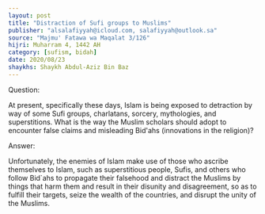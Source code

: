 ```yaml
---
layout: post
title: "Distraction of Sufi groups to Muslims"
publisher: "alsalafiyyah@icloud.com, salafiyyah@outlook.sa"
source: "Majmu' Fatawa wa Maqalat 3/126"
hijri: Muharram 4, 1442 AH
category: [sufism, bidah]
date: 2020/08/23
shaykhs: Shaykh Abdul-Aziz Bin Baz
---
```



Question: 

At present, specifically these days, Islam is being exposed to detraction by way of some Sufi groups, charlatans, sorcery, mythologies, and superstitions. What is the way the Muslim scholars should adopt to encounter false claims and misleading Bid'ahs (innovations in the religion)?

Answer:

Unfortunately, the enemies of Islam make use of those who ascribe themselves to Islam, such as superstitious people, Sufis, and others who follow Bid`ahs to propagate their falsehood and distract the Muslims by things that harm them and result in their disunity and disagreement, so as to fulfill their targets, seize the wealth of the countries, and disrupt the unity of the Muslims.
